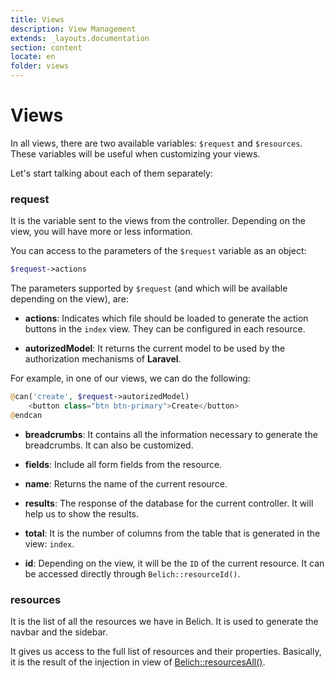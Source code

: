 ```yaml
---
title: Views
description: View Management
extends: _layouts.documentation
section: content
locate: en
folder: views
---
```


# Views

In all views, there are two available variables: `$request` and `$resources`. These variables will be useful when customizing your views.

Let's start talking about each of them separately:

### request

It is the variable sent to the views from the controller. Depending on the view, you will have more or less information.

You can access to the parameters of the `$request` variable as an object:

```php
$request->actions
```

The parameters supported by `$request` (and which will be available depending on the view), are:

- **actions**: Indicates which file should be loaded to generate the action buttons in the `index` view. They can be configured in each resource.

- **autorizedModel**: It returns the current model to be used by the authorization mechanisms of **Laravel**.

For example, in one of our views, we can do the following:

```php
@can('create', $request->autorizedModel)
    <button class="btn btn-primary">Create</button>
@endcan
```

- **breadcrumbs**: It contains all the information necessary to generate the breadcrumbs. It can also be customized.

- **fields**: Include all form fields from the resource.

- **name**: Returns the name of the current resource.

- **results**: The response of the database for the current controller. It will help us to show the results.

- **total**: It is the number of columns from the table that is generated in the view: `index`.

- **id**: Depending on the view, it will be the `ID` of the current resource. It can be accessed directly through `Belich::resourceId()`.

### resources

It is the list of all the resources we have in Belich. It is used to generate the navbar and the sidebar.

It gives us access to the full list of resources and their properties. Basically, it is the result of the injection in view of [Belich::resourcesAll()](../facades/belich/resources).
